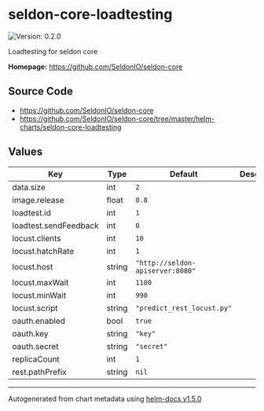 # seldon-core-loadtesting

![Version: 0.2.0](https://img.shields.io/badge/Version-0.2.0-informational?style=flat-square)

Loadtesting for seldon core

**Homepage:** <https://github.com/SeldonIO/seldon-core>

## Source Code

* <https://github.com/SeldonIO/seldon-core>
* <https://github.com/SeldonIO/seldon-core/tree/master/helm-charts/seldon-core-loadtesting>

## Values

| Key | Type | Default | Description |
|-----|------|---------|-------------|
| data.size | int | `2` |  |
| image.release | float | `0.8` |  |
| loadtest.id | int | `1` |  |
| loadtest.sendFeedback | int | `0` |  |
| locust.clients | int | `10` |  |
| locust.hatchRate | int | `1` |  |
| locust.host | string | `"http://seldon-apiserver:8080"` |  |
| locust.maxWait | int | `1100` |  |
| locust.minWait | int | `990` |  |
| locust.script | string | `"predict_rest_locust.py"` |  |
| oauth.enabled | bool | `true` |  |
| oauth.key | string | `"key"` |  |
| oauth.secret | string | `"secret"` |  |
| replicaCount | int | `1` |  |
| rest.pathPrefix | string | `nil` |  |

----------------------------------------------
Autogenerated from chart metadata using [helm-docs v1.5.0](https://github.com/norwoodj/helm-docs/releases/v1.5.0)

